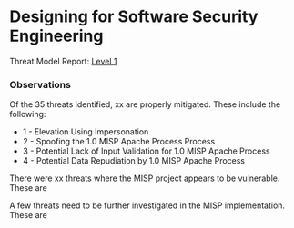# Designing for Software Security Engineering

Threat Model Report: [Level 1](http://htmlpreview.github.io/?https://github.com/team-assure/Semester-Project/blob/master/Design/Level_1.htm)

### Observations

Of the 35 threats identified, xx are properly mitigated.  These include the following:
* 1 - Elevation Using Impersonation
* 2 - Spoofing the 1.0 MISP Apache Process Process
* 3 - Potential Lack of Input Validation for 1.0 MISP Apache Process
* 4 - Potential Data Repudiation by 1.0 MISP Apache Process

There were xx threats where the MISP project appears to be vulnerable.  These are


A few threats need to be further investigated in the MISP implementation.  These are
